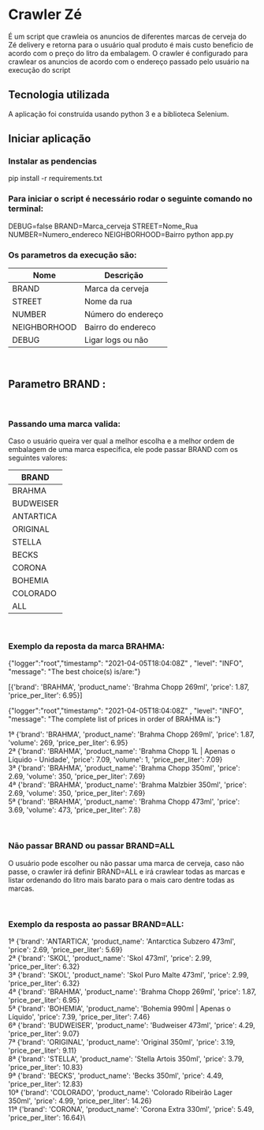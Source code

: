 # Crawler Zé
É um script que crawleia os anuncios de diferentes marcas de cerveja do Zé delivery e retorna para o usuário qual produto é mais custo beneficio de acordo com o preço do litro da embalagem. O crawler é configurado para crawlear os anuncios de acordo com o endereço passado pelo usuário na execução do script 


## Tecnologia utilizada
A aplicação foi construída usando python 3 e a biblioteca Selenium.


## Iniciar aplicação 
### Instalar as pendencias

pip install -r requirements.txt 

### Para iniciar o script é necessário rodar o seguinte comando no terminal:

DEBUG=false BRAND=Marca_cerveja STREET=Nome_Rua NUMBER=Numero_endereco NEIGHBORHOOD=Bairro  python app.py


### Os parametros da execução são:

| Nome | Descrição |
| --- | --- |
| BRAND |  Marca da cerveja |
| STREET | Nome da rua |
| NUMBER |  Número do endereço |
| NEIGHBORHOOD | Bairro do endereco |
| DEBUG | Ligar logs ou não |

<br>

## Parametro BRAND : 
<br>

### Passando uma marca valida:
Caso o usuário queira ver qual a melhor escolha e a melhor ordem de embalagem de uma marca específica, ele pode passar BRAND com os seguintes valores:

| BRAND |
| --- | 
| BRAHMA | 
| BUDWEISER |
| ANTARTICA |
| ORIGINAL | 
| STELLA |
| BECKS |
| CORONA | 
| BOHEMIA |
| COLORADO |
| ALL |

<br>

### Exemplo da reposta da marca BRAHMA:

{"logger":"root","timestamp": "2021-04-05T18:04:08Z" , "level": "INFO", "message": "The best choice(s) is/are:"}

[{'brand': 'BRAHMA', 'product_name': 'Brahma Chopp 269ml', 'price': 1.87, 'price_per_liter': 6.95}]


{"logger":"root","timestamp": "2021-04-05T18:04:08Z" , "level": "INFO", "message": "The complete list of prices in order of BRAHMA is:"}

1ª {'brand': 'BRAHMA', 'product_name': 'Brahma Chopp 269ml', 'price': 1.87, 'volume': 269, 'price_per_liter': 6.95}\
2ª {'brand': 'BRAHMA', 'product_name': 'Brahma Chopp 1L | Apenas o Líquido - Unidade', 'price': 7.09, 'volume': 1, 'price_per_liter': 7.09}\
3ª {'brand': 'BRAHMA', 'product_name': 'Brahma Chopp 350ml', 'price': 2.69, 'volume': 350, 'price_per_liter': 7.69}\
4ª {'brand': 'BRAHMA', 'product_name': 'Brahma Malzbier 350ml', 'price': 2.69, 'volume': 350, 'price_per_liter': 7.69}\
5ª {'brand': 'BRAHMA', 'product_name': 'Brahma Chopp 473ml', 'price': 3.69, 'volume': 473, 'price_per_liter': 7.8}

<br>

### Não passar BRAND ou passar BRAND=ALL
O usuário pode escolher ou não passar uma marca de cerveja, caso não passe, o crawler irá definir BRAND=ALL e irá crawlear todas as marcas e listar ordenando do litro mais barato para o mais caro dentre todas as marcas.

<br>

### Exemplo da resposta ao passar BRAND=ALL:
1ª {'brand': 'ANTARTICA', 'product_name': 'Antarctica Subzero 473ml', 'price': 2.69, 'price_per_liter': 5.69}\
2ª {'brand': 'SKOL', 'product_name': 'Skol 473ml', 'price': 2.99, 'price_per_liter': 6.32}\
3ª {'brand': 'SKOL', 'product_name': 'Skol Puro Malte 473ml', 'price': 2.99, 'price_per_liter': 6.32}\
4ª {'brand': 'BRAHMA', 'product_name': 'Brahma Chopp 269ml', 'price': 1.87, 'price_per_liter': 6.95}\
5ª {'brand': 'BOHEMIA', 'product_name': 'Bohemia 990ml | Apenas o Líquido', 'price': 7.39, 'price_per_liter': 7.46}\
6ª {'brand': 'BUDWEISER', 'product_name': 'Budweiser 473ml', 'price': 4.29, 'price_per_liter': 9.07}\
7ª {'brand': 'ORIGINAL', 'product_name': 'Original 350ml', 'price': 3.19, 'price_per_liter': 9.11}\
8ª {'brand': 'STELLA', 'product_name': 'Stella Artois 350ml', 'price': 3.79, 'price_per_liter': 10.83}\
9ª {'brand': 'BECKS', 'product_name': 'Becks 350ml', 'price': 4.49, 'price_per_liter': 12.83}\
10ª {'brand': 'COLORADO', 'product_name': 'Colorado Ribeirão Lager 350ml', 'price': 4.99, 'price_per_liter': 14.26}\
11ª {'brand': 'CORONA', 'product_name': 'Corona Extra 330ml', 'price': 5.49, 'price_per_liter': 16.64}\


